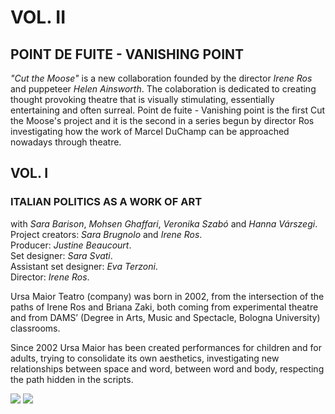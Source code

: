 # VOL. II
## POINT DE FUITE - VANISHING POINT

_"Cut the Moose"_ is a new collaboration founded by the director _Irene Ros_ and puppeteer _Helen Ainsworth_. 
The colaboration is dedicated to creating thought provoking theatre that is visually stimulating, essentially entertaining and often surreal.  Point de fuite - Vanishing point is the first Cut the Moose's project and it is the second in a series begun by director Ros investigating how the work of Marcel DuChamp can be approached nowadays through theatre. 

## VOL. I
### ITALIAN POLITICS AS A WORK OF ART

with _Sara Barison_, _Mohsen Ghaffari_, _Veronika Szabó_ and _Hanna Várszegi_.  
Project creators: _Sara Brugnolo_ and _Irene Ros_.  
Producer: _Justine Beaucourt_.  
Set designer: _Sara Svati_.  
Assistant set designer: _Eva Terzoni_.  
Director: _Irene Ros_.  

Ursa Maior Teatro (company) was born in 2002, from the intersection of the paths of Irene Ros and Briana Zaki, both coming from experimental theatre and from DAMS’ (Degree in Arts, Music and Spectacle, Bologna University) classrooms.

Since 2002 Ursa Maior has been created performances for children and for adults, trying to consolidate its own aesthetics, investigating new relationships between space and word, between word and body, respecting the path hidden in the scripts. 

[![](/img/facebook_medium.png)](https://www.facebook.com/ursamaiorteatro) [![](/img/twitter_medium.png)](https://twitter.com/ursamaiorteatro)